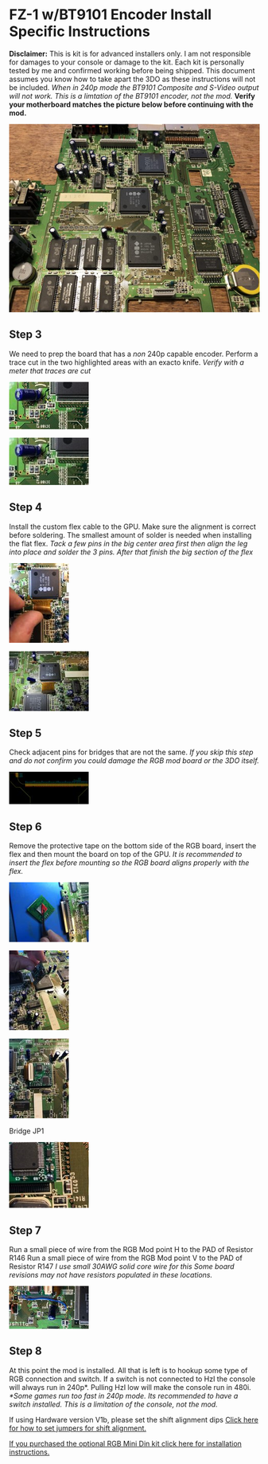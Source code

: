 ﻿
# FZ-1 w/BT9101 Encoder Install Specific Instructions

**Disclaimer:**
 This is kit is for advanced installers only. I am not responsible for damages to your console or damage to the kit.  Each kit is personally tested by me and confirmed working before being shipped.   This document assumes you know how to take apart the 3DO as these instructions will not be included. 
*When in 240p mode the BT9101 Composite and S-Video output will not work. This is a limtation of the BT9101 encoder, not the mod.*
**Verify your motherboard matches the picture below before continuing with the mod.**

[![](./images/fz1bt9101/board_thumb.jpg)](./images/fz1bt9101/board.jpg)

## Step 3
 We need to prep the board that has a *non* 240p capable encoder. Perform a trace cut in the two highlighted areas with an exacto knife.
*Verify with a meter that traces are cut*

[![](./images/fz1bt9101/step3a_thumb.jpg)](./images/fz1bt9101/step3a.png)

[![](./images/fz1bt9101/step3b_thumb.jpg)](./images/fz1bt9101/step3b.png)

## Step 4
 Install the custom flex cable to the GPU.  Make sure the alignment is correct before soldering. The smallest amount of solder is needed when installing the flat flex.
*Tack a few pins in the big center area first then align the leg into place and solder the 3 pins. After that finish the big section of the flex*

[![](./images/fz1bt9101/step4a_thumb.jpg)](./images/fz1bt9101/step4a.jpg)

[![](./images/fz1bt9101/step4b_thumb.jpg)](./images/fz1bt9101/step4b.jpg)

## Step 5
 Check adjacent pins for bridges that are not the same.
*If you skip this step and do not confirm you could damage the RGB mod board or the 3DO itself.*

[![](./images/fz1bt9101/step5_thumb.jpg)](./images/fz1bt9101/step5.png)


## Step 6
 Remove the protective tape on the bottom side of the RGB board, insert the flex and then mount the board on top of the GPU.
*It is recommended to insert the flex before mounting so the RGB board aligns properly with the flex.*

[![](./images/fz1bt9101/step6a_thumb.jpg)](./images/fz1bt9101/step6a.jpg)

[![](./images/fz1bt9101/step6b_thumb.jpg)](./images/fz1bt9101/step6b.jpg)

[![](./images/fz1bt9101/step6c_thumb.jpg)](./images/fz1bt9101/step6c.jpg)

 Bridge JP1

[![](./images/fz1bt9101/step6d_thumb.jpg)](./images/fz1bt9101/step6d.png)

## Step 7
 Run a small piece of wire from the RGB Mod point H to the PAD of Resistor R146
 Run a small piece of wire from the RGB Mod point V to the PAD of Resistor R147
*I use small 30AWG solid core wire for this*
*Some board revisions may not have resistors populated in these locations.*

[![](./images/fz1bt9101/step7_thumb.jpg)](./images/fz1bt9101/step7.png)


## Step 8
 At this point the mod is installed.  All that is left is to hookup some type of RGB connection and switch.  If a switch is not connected to HzI the console will always run in 240p\*. Pulling HzI low will make the console run in 480i. 
*\*Some games run too fast in 240p mode.  Its recommended to have a switch installed. This is a limitation of the console, not the mod.*


If using Hardware version V1b, please set the shift alignment dips [Click here for how to set jumpers for shift alignment.](shift_alignment.md)

[If you purchased the optional RGB Mini Din kit click here for installation instructions.](minidin.md)